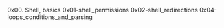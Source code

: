 0x00. Shell, basics
0x01-shell_permissions
0x02-shell_redirections
0x04-loops_conditions_and_parsing